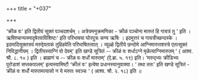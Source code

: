 +++
title = "+037"

+++


‘क्रीळ वः' इति द्वितीयं सूक्तं पञ्चदशर्चम् । अत्रेयमनुक्रमणिका - क्रीळं पञ्चोना मारुतं हि गायत्रं तु ' इति । ऋषिश्चान्यस्मादृषेरवाविशिष्टः' इति परिभाषया घोरपुत्रः कण्व ऋषिः । इदमुत्तरं च गायत्रीच्छन्दस्के । इदमादिसूक्तत्रयं मरुद्देवताकं तुहिहवेति परिभाषितत्वात् । व्यूळ्हे द्वितीये छन्दोमे आग्निमारुतशस्त्रे एतत्सूक्तं निविद्धानीयम् । द्वितीयस्याग्निं वो देवम्' इति खण्डे सूत्रितं -- क्रीळं वः शर्धाऽग्ने मृळेत्याग्निमारुतम् ' ( आश्व. श्रौ. ८. १० ) इति । ब्राह्मणं च -- क्रीळ वः शर्धो मारुतम्' (ऐ.ब्रा. ५. १९) इति। ‘मरुद्भ्यः क्रीडिभ्यः पुरोडाशं सप्तकपालम्' इत्यस्यामिष्टौ  ‘क्रीलं वः' इत्येषा प्रधानस्यानुवाक्या।  ‘ तथा ततः' इति खण्डे सूत्रितं - क्रीळं वः शर्धो मारुतमत्यासो न ये मरुतः स्वञ्चः ' ( आश्व. श्रौ. २. १८) इति ॥